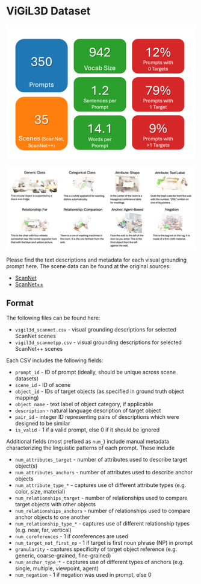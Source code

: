 # ViGiL3D Dataset

![ViGiL3D Dataset Statistics](docs/static/images/dataset_statistics.png)

![ViGiL3D Dataset Examples](docs/static/images/examples.png)

Please find the text descriptions and metadata for each visual grounding prompt here. The scene data can be found at
the original sources:

* [ScanNet](http://www.scan-net.org/)
* [ScanNet++](https://kaldir.vc.in.tum.de/scannetpp/)

## Format

The following files can be found here:
* `vigil3d_scannet.csv` - visual grounding descriptions for selected ScanNet scenes
* `vigil3d_scannetpp.csv` - visual grounding descriptions for selected ScanNet++ scenes

Each CSV includes the following fields:
* `prompt_id` - ID of prompt (ideally, should be unique across scene datasets)
* `scene_id` - ID of scene
* `object_id` - IDs of target objects (as specified in ground truth object mapping)
* `object_name` - text label of object category, if applicable
* `description` - natural language description of target object
* `pair_id` - integer ID representing pairs of descriptions which were designed to be similar
* `is_valid` - 1 if a valid prompt, else 0 if it should be ignored

Additional fields (most prefixed as `num_`) include manual metadata characterizing the linguistic patterns of each prompt.
These include
* `num_attributes_target` - number of attributes used to describe target object(s)
* `num_attributes_anchors` - number of attributes used to describe anchor objects
* `num_attribute_type_*` - captures use of different attribute types (e.g. color, size, material)
* `num_relationships_target` - number of relationships used to compare target objects with other objects
* `num_relationships_anchors` - number of relationships used to compare anchor objects to one another
* `num_relationship_type_*` - captures use of different relationship types (e.g. near, far, vertical)
* `num_coreferences` - 1 if coreferences are used
* `num_target_not_first_np` - 1 if target is first noun phrase (NP) in prompt
* `granularity` - captures specificity of target object reference (e.g. generic, coarse-grained, fine-grained)
* `num_anchor_type_*` - captures use of different types of anchors (e.g. single, multiple, viewpoint, agent)
* `num_negation` - 1 if negation was used in prompt, else 0

